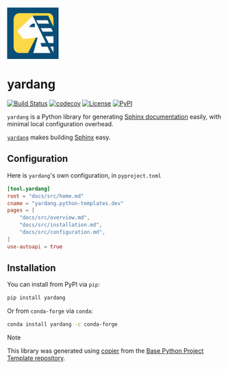 <a href="https://github.com/python-project-templates/yardang"><img src="https://github.com/python-project-templates/yardang/blob/main/docs/logo.png?raw=true" alt="yardang" width="120"></a>

# yardang

[![Build Status](https://github.com/python-project-templates/yardang/actions/workflows/build.yaml/badge.svg?branch=main&event=push)](https://github.com/python-project-templates/yardang/actions/workflows/build.yaml)
[![codecov](https://codecov.io/gh/python-project-templates/yardang/branch/main/graph/badge.svg)](https://codecov.io/gh/python-project-templates/yardang)
[![License](https://img.shields.io/github/license/python-project-templates/yardang)](https://github.com/python-project-templates/yardang)
[![PyPI](https://img.shields.io/pypi/v/yardang.svg)](https://pypi.python.org/pypi/yardang)

`yardang` is a Python library for generating [Sphinx documentation](https://www.sphinx-doc.org/en/master/) easily, with minimal local configuration overhead.

[`yardang`](https://www.britannica.com/science/yardang) makes building [Sphinx](https://www.sphinx-doc.org/en/master/) easy.

## Configuration

Here is `yardang`'s own configuration, in `pyproject.toml`

```toml
[tool.yardang]
root = "docs/src/home.md"
cname = "yardang.python-templates.dev"
pages = [
    "docs/src/overview.md",
    "docs/src/installation.md",
    "docs/src/configuration.md",
]
use-autoapi = true
```

## Installation
You can install from PyPI via `pip`:

```bash
pip install yardang
```

Or from `conda-forge` via `conda`:

```bash
conda install yardang -c conda-forge
```

> [!NOTE]
> This library was generated using [copier](https://copier.readthedocs.io/en/stable/) from the [Base Python Project Template repository](https://github.com/python-project-templates/base).
